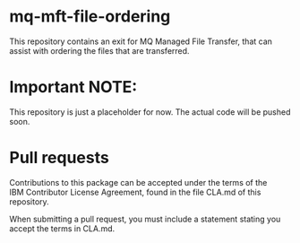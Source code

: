 mq-mft-file-ordering
====================
This repository contains an exit for MQ Managed File Transfer, that
can assist with ordering the files that are transferred.

Important NOTE: 
==============
This repository is just a placeholder for now. The actual code will be pushed soon.

 
Pull requests                                                                                           
=============                                                                                           
Contributions to this package can be accepted under the terms of the                                    
IBM Contributor License Agreement, found in the file CLA.md of this repository.                         
                                                                                                        
When submitting a pull request, you must include a statement stating you accept the terms in CLA.md.    

